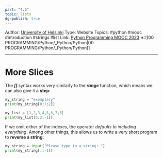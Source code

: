 ```yaml
---
part: "4.5"
topic: lists
dg-publish: true
---
```

Author: [University of Helsinki](https://programming-23.mooc.fi/)
Type: Website
Topics: #python #mooc  #introduction #strings #list
Link: [Python Programming MOOC 2023](https://programming-23.mooc.fi/)
∗:[[00 PROGRAMMING/Python/_Python/Python\|00 PROGRAMMING/Python/_Python/Python]] 

---
# More Slices
The ___[]___ syntax works very similarly to the ___range___ function,
which means we can also give it a __step__:
```python
my_string = "exemplary"
print(my_string[0:7:2])

my_list = [1,2,3,4,5,6,7,8]
print(my_list[6:2:-1])
```

If we omit either of the indexes, the operator _defaults to including everything_. 
Among other things, this allows us to write a very short program to __reverse a string__:

```python
my_string = input("Please type in a string: ")
print(my_string[::-1])
```

